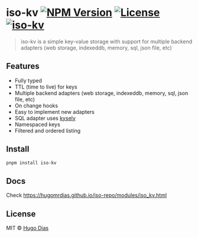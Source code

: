 # iso-kv [![NPM Version](https://img.shields.io/npm/v/iso-kv.svg)](https://www.npmjs.com/package/iso-kv) [![License](https://img.shields.io/npm/l/iso-kv.svg)](https://github.com/hugomrdias/iso-repo/blob/main/license) [![iso-kv](https://github.com/hugomrdias/iso-repo/actions/workflows/iso-kv.yml/badge.svg)](https://github.com/hugomrdias/iso-repo/actions/workflows/iso-kv.yml)

> iso-kv is a simple key-value storage with support for multiple backend adapters (web storage, indexeddb, memory, sql, json file, etc)

## Features

- Fully typed
- TTL (time to live) for keys
- Multiple backend adapters (web storage, indexeddb, memory, sql, json file, etc)
- On change hooks
- Easy to implement new adapters
- SQL adapter uses [kysely](https://kysely.dev/)
- Namespaced keys
- Filtered and ordered listing

## Install

```bash
pnpm install iso-kv
```

## Docs

Check <https://hugomrdias.github.io/iso-repo/modules/iso_kv.html>

## License

MIT © [Hugo Dias](http://hugodias.me)
